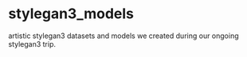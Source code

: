 # stylegan3_models
artistic stylegan3 datasets and models we created during our ongoing stylegan3 trip.
